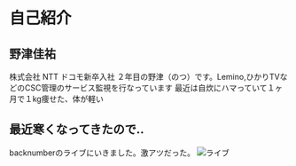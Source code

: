 # 自己紹介

## 野津佳祐

株式会社 NTT ドコモ新卒入社 ２年目の野津（のつ）です。Lemino,ひかりTVなどのCSC管理のサービス監視を行なっています
最近は自炊にハマっていて１ヶ月で１kg痩せた、体が軽い

## 最近寒くなってきたので..

backnumberのライブにいきました。激アツだった。
![ライブ](https://www.google.com/search?sca_esv=dc77d35e499118ec&sxsrf=ADLYWIKxIN_LTFTNYCYqRvzMYIR8XKtdew:1732512332620&q=backnumber+%E5%AF%BE%E3%83%90%E3%83%B3&udm=2&fbs=AEQNm0BfLny2ggB-KDliWrXpEAi8ZXqEa7rAWIpsrsEEUlj8z3IzvyoGON-fjkofd2-6KXUINOiYh-z_TC70PcBzBN7KR3giJeyyCZQjFkUkN1mx4fj73a6tIjnsSv7zvkcSRrTiJcQqldxrABrUUJ4_NtCHb1iOV9dC3Jnz6JlnCdozMLnnWsiKGE00aJR540SNZtQrrBKv-X4UpcFZf3CG8M29g6tE2OUIi0Q8e4nw-ECyisHaoKA&sa=X&ved=2ahUKEwiMmp6x3_aJAxUIla8BHV2_Dj8QtKgLegQIHxAB&biw=1440&bih=778&dpr=2#vhid=A0UzhqhL8XZo_M&vssid=mosaic)
